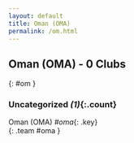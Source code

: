 ```yaml
---
layout: default
title: Oman (OMA)
permalink: /om.html
---
```



## Oman (OMA) - 0 Clubs
{: #om }









### Uncategorized _(1)_{:.count}


Oman  (OMA)  _#oma_{: .key} <br>
{: .team #oma }


 
